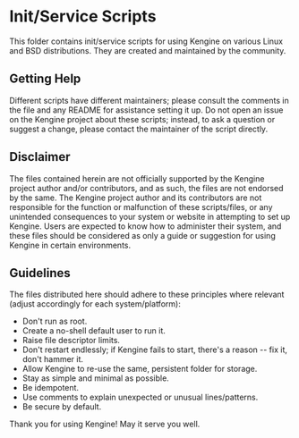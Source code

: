 # Init/Service Scripts

This folder contains init/service scripts for using Kengine on various Linux and BSD distributions. They are created and maintained by the community.

## Getting Help

Different scripts have different maintainers; please consult the comments in the file and any README for assistance setting it up. Do not open an issue on the Kengine project about these scripts; instead, to ask a question or suggest a change, please contact the maintainer of the script directly.

## Disclaimer

The files contained herein are not officially supported by the Kengine project author and/or contributors, and as such, the files are not endorsed by the same. The Kengine project author and its contributors are not responsible for the function or malfunction of these scripts/files, or any unintended consequences to your system or website in attempting to set up Kengine. Users are expected to know how to administer their system, and these files should be considered as only a guide or suggestion for using Kengine in certain environments.

## Guidelines

The files distributed here should adhere to these principles where relevant (adjust accordingly for each system/platform):

- Don't run as root.
- Create a no-shell default user to run it.
- Raise file descriptor limits.
- Don't restart endlessly; if Kengine fails to start, there's a reason -- fix it, don't hammer it.
- Allow Kengine to re-use the same, persistent folder for storage.
- Stay as simple and minimal as possible.
- Be idempotent.
- Use comments to explain unexpected or unusual lines/patterns.
- Be secure by default.

Thank you for using Kengine! May it serve you well.
